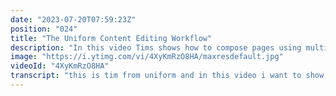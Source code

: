 ```yaml
---
date: "2023-07-20T07:59:23Z"
position: "024"
title: "The Uniform Content Editing Workflow"
description: "In this video Tims shows how to compose pages using multiple sources with Uniform Canvas. In composed architectures data comes in from many different places and while developers love this, content editors tend to struggle. Uniform workflow solves these issues and makes all stakeholders friends again!\n\nIn this video we use Contentful, BigCommerce, and Cloudinary."
image: "https://i.ytimg.com/vi/4XyKmRzO8HA/maxresdefault.jpg"
videoId: "4XyKmRzO8HA"
transcript: "this is tim from uniform and in this video i want to show you the content editing flow that we have in uniform and this is important to show you because it's probably a little bit different than what you're used to from the past few years because back in the day even up until now lots of cmss or systems are all in one they're monolithical which means your front-end and how you compose things and how you get data in is all in the cms but nowadays when you actually go to a composed architecture or maybe mac alliance type technology you're using a lot more different sources with best of breed abilities to actually build your website and so as a content editor you're no longer composing a whole page in your cms your cms is now actually much more simplified it only has your domain data and in my case for my website it's videos conference talks blog posts some heroes about me and some rich text but that's it there's no connections in it so i don't go in my case to contentful and build my whole page because i also have images coming from another place i have products coming from another place i have blog posts actually also coming from prismic so how do i then deal with all of that while still having a cohesive experience to actually content edit well that's what uniform does so i'll just show you now so let's go to the screen and let's have a look so you're now at the compositions part of uniform and everything you see here is completely configured and so uniform does not host or own any of the data it's only pointing to it so it's truly composing it's not actually content editing so let's have a look so let's make a new composition of my personal website and then let's open the preview and then just let's do that together so let's call this a test page why not we are doing a demo there we go and so now i just created a test composition and as you can see here the slug has a little alert because we actually have to fill it out and that's the case because i configured it that way a composition doesn't have to be a page it can also live somewhere as just a block on your site in this case it's actually a page so let's call it test because that's what i started with and so in this on the page itself i called this page i actually added a parameter that is a contentful entry because what i think is easy for me is to add my og tags and my page metadata and my description and my image and stuff for like sharing on facebook and twitter to do that in the cms so in this case i have a page meta type in contentful so let's just select one that i already have and run with that and so now what we've done is we've actually added a contentful item connected to this page here and so if you can see the rest of this page there's actually header and there's components and these are slots that i've configured and these slots are like placeholders four components and there's some governance around which component can i put in which slot so you can kind of control how people work with your system let's add a empty header component and as you can see there's also a header pattern we'll talk about patterns in a sec first i just add the header and the header itself has a slot for navigation items but i'm not going to add these because that's what the pattern will do for us in a sec so then we have components and in my case this is just a big bucket where everything can go in so when i now click here you can see there's lots of components we can add and for this page let's start with the heroes like a big image with a bit of text so this hero here has a variant an entry and a cloudinary entry and so this variant i can say okay it's a no image hero or it's a default with image and that i configured and so you're kind of separating the concerns because the variant shouldn't be in your cms because it's just data your cms should have nothing to do with how a piece of content looks on your page it's just the content because maybe tomorrow you want to build a tv application or you want to put it on a huge billboard that's electronic at the train station it doesn't care about that variant there it's just the data and your front end or your endpoint chooses how that looks right or your channel and so in this case i want with image and i could select one but we can also just add a new one and that kind of shows you the workflow right so you're in uniform you need a header or a hero let's make one so now we're going to in going to go into contentful and actually make a hero and so chapel is kind of a fancy french title for us a title on the top chapo is also hat so let's call it hi so let's keep it simple i don't need a description and i do want to show my social icons let's publish and so now when i go back you actually see that uniform already fetched that data and updated the timbernix hero and we made that just now but my images actually come from cloudenary so let's go to cloudanary and actually select the image that i want so let's have a second for this to load and if you have any sort of system yourself you can actually make one of these integrations and just plug them in and so i know this image i've used that before so that's why i was in my search um let's insert this and now so what we've done is actually we added a empty header we made a new hero component and we added an image and it's the default variant so let's save and now let's actually preview what we've done because it's kind of um you know you don't see what you're doing when you're just clicking things around and so literally just we created this like hi tim bennex my website is fun with the icons and so let's put this side by side so we can have a look um what happens when we start changing things actually this might not be the right hero so i can just say unlink and then select my speaking hero hit save and there it is conference speaking or maybe i want another one let's do this one and hit save and this is my about and so you have kind of have like a couple of different options that you can choose from um as you can see my naming wasn't the best but anyways there you go this is my hero component um let's add something more so after this let's add video highlights because i like to make videos so why not put them on the screen and so this is actually a pretty interesting approach here because video highlights will show you one big video and two small ones but the fact that i show you one big one and two small ones that i choose here has nothing to do with what happens in the cms the cms just owns videos done youtube id image text title that's it it doesn't actually know how it's composed that's what you do in uniform so here let's say i want a dark background i want it to be video highlights oops yeah and i don't need a description and oh there's my okay there it is and so now let's add a featured video and let's make it big and let's just choose one from contentful and let's hit save and see what happens oh there it is let me just make this a bit bigger so it's easier to see so i just added a big image but now like this this might need a little text here and so this description is very specific to this component so that's why you do that in uniform and not in the cms ah there it is let's also add two small videos and you see in this slot i can only add a single video or an a b test or a personalization and the default is small so i don't have to select anything i'm just gonna go and select another video and also small and maybe here we do something like well let's see what else my audio setup and let's save and now we've actually created this lovely component that works pretty well in this preview mode here because my html in css already knows it has to look like this this is actually my production code but this is a draft like builder draft version of this composition but you can look at it in your live preview and i hear you thinking like tim this is only contentful are you just making a super fancy rapper about around one cms well no that's the whole point here other than the separation of these concerns we can also add other sources right like we have contentful and cloudinary now let's also add some products and let's make these dark let's call them products and in this case i have a new keyboard so i'm just trying to find my buttons now this is big commerce and the content editor knows it's big commerce just because of that icon but they don't really have to go into the system and do complicated stuff there so this is true orchestration the end user doesn't really have to know what they're dealing with as long as the orchestration bit works which is this so let's just select two products and hit save and see what that looks like there you go those are my two products i actually don't sell these it's just for the demo and now as you can see we selected background colors here and we can we can even change these things right so when i kind of want this one to be light this one to be dark hit save and there you go you can switch it around and that's clearly stuff you want to do in uniform and not in your cms it doesn't care about colors it's just data right and remember we have this empty arrow here or this empty header sorry and what we could do is just manually start adding navigation items but what we can also do is look at a pattern that i've created before so i can just remove this guy yes and then add this pattern and so now when i hit save you'll see that if it works there are my navigation items and then this became a pattern so when i open this up you can see i cannot edit this right now so so before i did this like on my homepage this exists this thing and so basically this is a pattern you can reuse and so you can actually open that pattern in our pattern editor and then change it here and it changes everywhere and those things really really help and imagine you need to build 25 compositions and you need to add that header everywhere well what you can do is you can actually go to your component library and go to this page system here the page composition that i made and we have composition defaults and so what i could do is add composition defaults where where i add my pattern to the header slot for every new one that i make and like these kind of things help you quite a lot and so this is what i wanted to show you today i hope it made sense and um feel free to reach out to me you can go on twitter at timberx or just go to our website and we're more than happy to help cheers"
---
```



